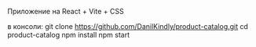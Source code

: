 Приложение на React + Vite + CSS  

в консоли:
git clone https://github.com/DanilKindly/product-catalog.git
cd product-catalog
npm install
npm start
